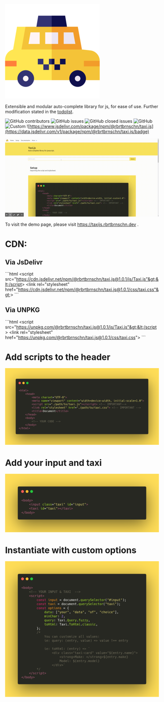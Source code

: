 ![width=25%](./logo.png)

Extensible and modular auto-complete library for js, for ease of use.
Further modification stated in the [todolist](TODO).

![GitHub
contributors](https://img.shields.io/github/contributors/rbrtbrnschn/taxijs?color=yellow&style=for-the-badge)
![GitHub
issues](https://img.shields.io/github/issues-raw/rbrtbrnschn/taxiJs?color=green&style=for-the-badge)
![GitHub closed
issues](https://img.shields.io/github/issues-closed-raw/rbrtbrnschn/taxiJs?color=green&style=for-the-badge)
![GitHub](https://img.shields.io/github/license/rbrtbrnschn/taxiJs?color=green&style=for-the-badge)
![Custom](https://img.shields.io/badge/Prs-Welcome-yellow.svg?style=for-the-badge)
![https://www.jsdelivr.com/package/npm/@rbrtbrnschn/taxi.js](https://data.jsdelivr.com/v1/package/npm/@rbrtbrnschn/taxi.js/badge)

![width=100%](./img/taxijs.gif)

To visit the demo page, please visit <https://taxijs.rbrtbrnschn.dev> .

CDN:
====

Via JsDelivr
------------

\`\`\`html &lt;script
src="https://cdn.jsdelivr.net/npm/@rbrtbrnschn/taxi.js@1.0.1/js/Taxi.js"&gt;&lt;/script&gt;
&lt;link rel="stylesheet"
href="https://cdn.jsdelivr.net/npm/@rbrtbrnschn/taxi.js@1.0.1/css/taxi.css"&gt;&gt;
\`\`\`

Via UNPKG
---------

\`\`\`html &lt;script
src="https://unpkg.com/@rbrtbrnschn/taxi.js@1.0.1/js/Taxi.js"&gt;&lt;/script&gt;
&lt;link rel="stylesheet"
href="https://unpkg.com/@rbrtbrnschn/taxi.js@1.0.1/css/taxi.css"&gt;
\`\`\`

Add scripts to the header
=========================

![width=100%](./img/code/carbon.png)

Add your input and taxi
=======================

![width=100%](./img/code/adding_input.png)

Instantiate with custom options
===============================

![width=100%](./img/code/initialize.png)
